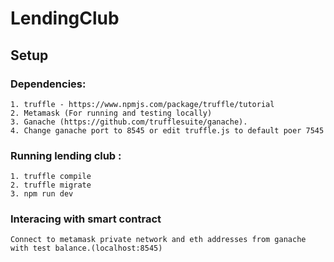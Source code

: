 # LendingClub

## Setup

### Dependencies:

``` 
1. truffle - https://www.npmjs.com/package/truffle/tutorial
2. Metamask (For running and testing locally)
3. Ganache (https://github.com/trufflesuite/ganache).
4. Change ganache port to 8545 or edit truffle.js to default poer 7545
```

### Running lending club :

```
1. truffle compile
2. truffle migrate
3. npm run dev 
```

### Interacing with smart contract
```
Connect to metamask private network and eth addresses from ganache with test balance.(localhost:8545)
```
